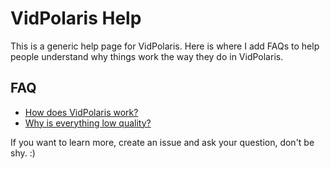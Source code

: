 # VidPolaris Help
This is a generic help page for VidPolaris. Here is where I add FAQs to help people understand
why things work the way they do in VidPolaris.

## FAQ 
- [How does VidPolaris work?](./the-guts/README.md)
- [Why is everything low quality?](./low-quality/README.md)

If you want to learn more, create an issue and ask your question, don't be shy. :)